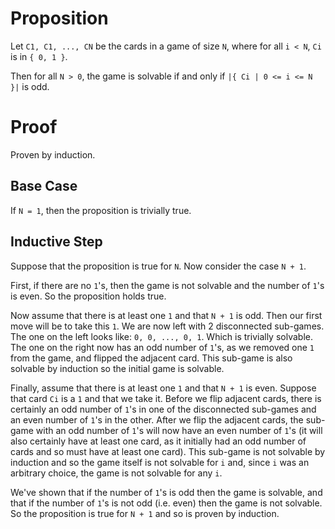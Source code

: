 # Proposition

Let `C1, C1, ..., CN` be the cards in a game of size `N`, where for all `i < N`, `Ci` is in `{ 0, 1 }`.

Then for all `N > 0`, the game is solvable if and only if `|{ Ci | 0 <= i <= N }|` is odd.

# Proof

Proven by induction.

## Base Case

If `N = 1`, then the proposition is trivially true.

## Inductive Step

Suppose that the proposition is true for `N`. Now consider the case `N + 1`.

First, if there are no `1`'s, then the game is not solvable and the number of `1`'s is even. So the proposition holds true.

Now assume that there is at least one `1` and that `N + 1` is odd. Then our first move will be to take this `1`. We are now left with 2 disconnected sub-games. The one on the left looks like: `0, 0, ..., 0, 1`. Which is trivially solvable. The one on the right now has an odd number of `1`'s, as we removed one `1` from the game, and flipped the adjacent card. This sub-game is also solvable by induction so the initial game is solvable.

Finally, assume that there is at least one `1` and that `N + 1` is even. Suppose that card `Ci` is a `1` and that we take it. Before we flip adjacent cards, there is certainly an odd number of `1`'s in one of the disconnected sub-games and an even number of `1`'s in the other. After we flip the adjacent cards, the sub-game with an odd number of `1`'s will now have an even number of `1`'s (it will also certainly have at least one card, as it initially had an odd number of cards and so must have at least one card). This sub-game is not solvable by induction and so the game itself is not solvable for `i` and, since `i` was an arbitrary choice, the game is not solvable for any `i`.

We've shown that if the number of `1`'s is odd then the game is solvable, and that if the number of `1`'s is not odd (i.e. even) then the game is not solvable. So the proposition is true for `N + 1` and so is proven by induction. 
